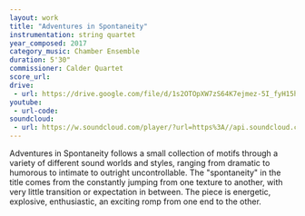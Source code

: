 ```yaml
---
layout: work
title: "Adventures in Spontaneity"
instrumentation: string quartet
year_composed: 2017
category_music: Chamber Ensemble
duration: 5'30"
commissioner: Calder Quartet
score_url:
drive:
 - url: https://drive.google.com/file/d/1s2OTOpXW7zS64K7ejmez-5I_fyH15hFW/preview
youtube:
 - url-code:
soundcloud: 
 - url: https://w.soundcloud.com/player/?url=https%3A//api.soundcloud.com/tracks/797885518&color=%23ff5500&auto_play=false&hide_related=false&show_comments=true&show_user=true&show_reposts=false&show_teaser=true&visual=true
---
```


Adventures in Spontaneity follows a small collection of motifs through a variety of different sound worlds and styles, ranging from dramatic to humorous to intimate to outright uncontrollable. The "spontaneity" in the title comes from the constantly jumping from one texture to another, with very little transition or expectation in between. The piece is energetic, explosive, enthusiastic, an exciting romp from one end to the other.